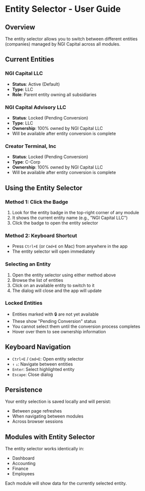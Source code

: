 # Entity Selector - User Guide

## Overview
The entity selector allows you to switch between different entities (companies) managed by NGI Capital across all modules.

## Current Entities

### NGI Capital LLC
- **Status**: Active (Default)
- **Type**: LLC
- **Role**: Parent entity owning all subsidiaries

### NGI Capital Advisory LLC
- **Status**: Locked (Pending Conversion)
- **Type**: LLC
- **Ownership**: 100% owned by NGI Capital LLC
- Will be available after entity conversion is complete

### Creator Terminal, Inc
- **Status**: Locked (Pending Conversion)
- **Type**: C-Corp
- **Ownership**: 100% owned by NGI Capital LLC
- Will be available after entity conversion is complete

## Using the Entity Selector

### Method 1: Click the Badge
1. Look for the entity badge in the top-right corner of any module
2. It shows the current entity name (e.g., "NGI Capital LLC")
3. Click the badge to open the entity selector

### Method 2: Keyboard Shortcut
- Press `Ctrl+E` (or `Cmd+E` on Mac) from anywhere in the app
- The entity selector will open immediately

### Selecting an Entity
1. Open the entity selector using either method above
2. Browse the list of entities
3. Click on an available entity to switch to it
4. The dialog will close and the app will update

### Locked Entities
- Entities marked with 🔒 are not yet available
- These show "Pending Conversion" status
- You cannot select them until the conversion process completes
- Hover over them to see ownership information

## Keyboard Navigation
- `Ctrl+E` / `Cmd+E`: Open entity selector
- `↑` `↓`: Navigate between entities
- `Enter`: Select highlighted entity
- `Escape`: Close dialog

## Persistence
Your entity selection is saved locally and will persist:
- Between page refreshes
- When navigating between modules
- Across browser sessions

## Modules with Entity Selector
The entity selector works identically in:
- Dashboard
- Accounting
- Finance
- Employees

Each module will show data for the currently selected entity.

